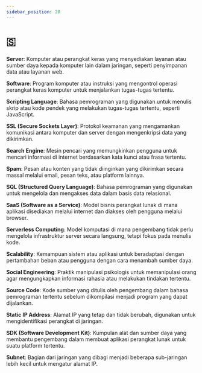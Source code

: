 ```yaml
---
sidebar_position: 20
---
```


# 🇸

**Server**: Komputer atau perangkat keras yang menyediakan layanan atau sumber daya kepada komputer lain dalam jaringan, seperti penyimpanan data atau layanan web.

**Software**: Program komputer atau instruksi yang mengontrol operasi perangkat keras komputer untuk menjalankan tugas-tugas tertentu.

**Scripting Language**: Bahasa pemrograman yang digunakan untuk menulis skrip atau kode pendek yang melakukan tugas-tugas tertentu, seperti JavaScript.

**SSL (Secure Sockets Layer)**: Protokol keamanan yang mengamankan komunikasi antara komputer dan server dengan mengenkripsi data yang dikirimkan.

**Search Engine**: Mesin pencari yang memungkinkan pengguna untuk mencari informasi di internet berdasarkan kata kunci atau frasa tertentu.

**Spam**: Pesan atau konten yang tidak diinginkan yang dikirimkan secara massal melalui email, pesan teks, atau platform lainnya.

**SQL (Structured Query Language)**: Bahasa pemrograman yang digunakan untuk mengelola dan mengakses data dalam basis data relasional.

**SaaS (Software as a Service)**: Model bisnis perangkat lunak di mana aplikasi disediakan melalui internet dan diakses oleh pengguna melalui browser.

**Serverless Computing**: Model komputasi di mana pengembang tidak perlu mengelola infrastruktur server secara langsung, tetapi fokus pada menulis kode.

**Scalability**: Kemampuan sistem atau aplikasi untuk beradaptasi dengan pertambahan beban atau pengguna dengan cara menambah sumber daya.

**Social Engineering**: Praktik manipulasi psikologis untuk memanipulasi orang agar mengungkapkan informasi rahasia atau melakukan tindakan tertentu.

**Source Code**: Kode sumber yang ditulis oleh pengembang dalam bahasa pemrograman tertentu sebelum dikompilasi menjadi program yang dapat dijalankan.

**Static IP Address**: Alamat IP yang tetap dan tidak berubah, digunakan untuk mengidentifikasi perangkat di jaringan.

**SDK (Software Development Kit)**: Kumpulan alat dan sumber daya yang membantu pengembang dalam membuat aplikasi perangkat lunak untuk suatu platform tertentu.

**Subnet**: Bagian dari jaringan yang dibagi menjadi beberapa sub-jaringan lebih kecil untuk mengatur alamat IP.